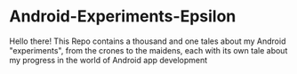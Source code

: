 # Android-Experiments-Epsilon
Hello there! This Repo contains a thousand and one tales about my Android "experiments", from the crones to the maidens, each with its own tale about my progress in the world of Android app development
